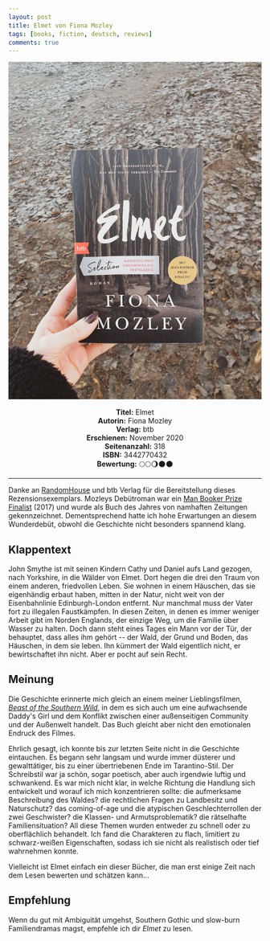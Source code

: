 ```yaml
---
layout: post
title: Elmet von Fiona Mozley
tags: [books, fiction, deutsch, reviews]
comments: true
---
```


![cover](../assets/img/elmet.jpg)

<div align="center"><strong>Titel:</strong>  Elmet</div>
<div align="center"><strong>Autorin:</strong> Fiona Mozley</div>
<div align="center"><strong>Verlag:</strong> btb</div>
<div align="center"><strong>Erschienen:</strong> November 2020</div>
<div align="center"><strong>Seitenanzahl:</strong> 318</div>
<div align="center"><strong>ISBN:</strong> 3442770432</div>
<div align="center"><strong>Bewertung:</strong> 🌕🌕🌖🌑🌑</div>

___

Danke an [RandomHouse](https://blogger.randomhouse.de/) und btb Verlag für die Bereitstellung dieses Rezensionsexemplars. Mozleys Debütroman war ein [Man Booker Prize Finalist](https://thebookerprizes.com/books/elmet-by) (2017) und wurde als Buch des Jahres von namhaften Zeitungen gekennzeichnet. Dementsprechend hatte ich hohe Erwartungen an diesem Wunderdebüt, obwohl die Geschichte nicht besonders spannend klang.

Klappentext
-----------

John Smythe ist mit seinen Kindern Cathy und Daniel aufs Land gezogen, nach Yorkshire, in die Wälder von Elmet. Dort hegen die drei den Traum von einem anderen, friedvollen Leben. Sie wohnen in einem Häuschen, das sie eigenhändig erbaut haben, mitten in der Natur, nicht weit von der Eisenbahnlinie Edinburgh-London entfernt. Nur manchmal muss der Vater fort zu illegalen Faustkämpfen. In diesen Zeiten, in denen es immer weniger Arbeit gibt im Norden Englands, der einzige Weg, um die Familie über Wasser zu halten. Doch dann steht eines Tages ein Mann vor der Tür, der behauptet, dass alles ihm gehört -- der Wald, der Grund und Boden, das Häuschen, in dem sie leben. Ihn kümmert der Wald eigentlich nicht, er bewirtschaftet ihn nicht. Aber er pocht auf sein Recht.

Meinung
-------

Die Geschichte erinnerte mich gleich an einem meiner Lieblingsfilmen, [*Beast of the Southern Wild*](https://www.youtube.com/watch?v=rmBc9ZazMe0), in dem es sich auch um eine aufwachsende Daddy's Girl und dem Konflikt zwischen einer außenseitigen Community und der Außenwelt handelt. Das Buch gleicht aber nicht den emotionalen Endruck des Filmes.

Ehrlich gesagt, ich konnte bis zur letzten Seite nicht in die Geschichte eintauchen. Es begann sehr langsam und wurde immer düsterer und gewalttätiger, bis zu einer übertriebenen Ende im Tarantino-Stil. Der Schreibstil war ja schön, sogar poetisch, aber auch irgendwie luftig und schwankend. Es war mich nicht klar, in welche Richtung die Handlung sich entwickelt und worauf ich mich konzentrieren sollte: die aufmerksame Beschreibung des Waldes? die rechtlichen Fragen zu Landbesitz und Naturschutz? das coming-of-age und die atypischen Geschlechterrollen der zwei Geschwister? die Klassen- und Armutsproblematik? die rätselhafte Familiensituation? All diese Themen wurden entweder zu schnell oder zu oberflächlich behandelt. Ich fand die Charakteren zu flach, limitiert zu schwarz-weißen Eigenschaften, sodass ich sie nicht als realistisch oder tief wahrnehmen konnte.

Vielleicht ist Elmet einfach ein dieser Bücher, die man erst einige Zeit nach dem Lesen bewerten und schätzen kann...

Empfehlung
----------

Wenn du gut mit Ambiguität umgehst, Southern Gothic und slow-burn Familiendramas magst, empfehle ich dir *Elmet* zu lesen.
